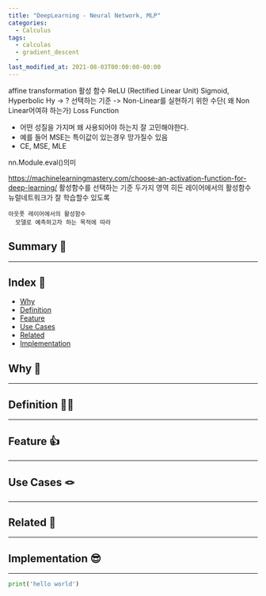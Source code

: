 ```yaml
---
title: "DeepLearning - Neural Network, MLP"
categories:
  - Calculus
tags:
  - calculas
  - gradient_descent
  - 
last_modified_at: 2021-08-03T00:00:00-00:00
---
```


affine transformation
활성 함수
   ReLU (Rectified Linear Unit)
   Sigmoid, Hyperbolic Hy
   -> ? 선택하는 기준
   -> Non-Linear를 실현하기 위한 수단( 왜 Non Linear어여햐 하는가)
Loss Function
   - 어떤 성질을 가지며 왜 사용되어야 하는지 잘 고민해야한다.
   - 예를 들어 MSE는 특이값이 있는경우 망가질수 있음
   - CE, MSE, MLE

nn.Module.eval()의미



https://machinelearningmastery.com/choose-an-activation-function-for-deep-learning/
활성함수를 선택하는 기준
  두가지 영역
    히든 레이어에서의 활성함수
      뉴럴네트워크가 잘 학습할수 있도록

    아웃풋 레이어에서의 활성함수
      모델로 예측하고자 하는 목적에 따라

## Summary 🤙
---

## Index 👀       
  * [Why](#why)
  * [Definition](#definition)
  * [Feature](#feature)
  * [Use Cases](#use-cases)
  * [Related](#related)
  * [Implementation](#implementation)

## Why 🤷
---

## Definition 🧑‍🏫
---

## Feature 👍
---

## Use Cases 🪢
---

## Related 🧶
---

## Implementation 😎
---
```python
print('hello world')
```